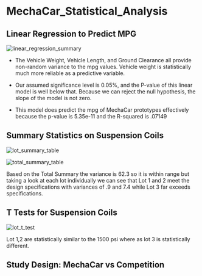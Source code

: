 # MechaCar_Statistical_Analysis

## Linear Regression to Predict MPG
![linear_regression_summary](https://user-images.githubusercontent.com/93962390/158037119-bc96a5f9-351f-4eb0-acb8-f491726d141e.PNG)

* The Vehicle Weight, Vehicle Length, and Ground Clearance all provide non-random variance to the mpg values. Vehicle weight is statistically much more reliable as a predictive variable.

*  Our assumed significance level is 0.05%, and the P-value of this linear model is well below that. Because we can reject the null hypothesis, the slope of the model is not zero.

* This model does predict the mpg of MechaCar prototypes effectively because the p-value is 5.35e-11 and the R-squared is .07149

## Summary Statistics on Suspension Coils

![lot_summary_table](https://user-images.githubusercontent.com/93962390/158038243-0e37db03-9b77-4434-ac19-9acc0ebaf839.PNG)

![total_summary_table](https://user-images.githubusercontent.com/93962390/158038246-49b20736-4f3c-446d-8944-5795f20ad27f.PNG)

Based on the Total Summary the variance is 62.3 so it is within range but taking a look at each lot individually we can see that Lot 1 and 2 meet the design specifications with variances of .9 and 7.4 while Lot 3 far exceeds specifications.

## T Tests for Suspension Coils
![lot_t_test](https://user-images.githubusercontent.com/93962390/158038315-298dd33d-cc36-4d54-a32e-67d555b1d2b3.PNG)

Lot 1,2 are statistically similar to the 1500 psi where as lot 3 is statistically different.



## Study Design: MechaCar vs Competition

